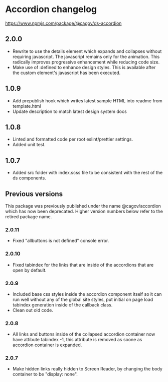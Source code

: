 # Accordion changelog

<a href="https://www.npmjs.com/package/@cagov/ds-accordion">https://www.npmjs.com/package/@cagov/ds-accordion</a>

## 2.0.0
* Rewrite to use the details element which expands and collapses without requiring javascript. The javascript remains only for the animation. This radically improves progressive enhancement while reducing code size. 
* Make use of :defined to enhance design styles. This is available after the custom element's javascript has been executed.

## 1.0.9
* Add prepublish hook which writes latest sample HTML into readme from template.html
* Update description to match latest design system docs

## 1.0.8
* Linted and formatted code per root eslint/prettier settings.
* Added unit test.

## 1.0.7
* Added src folder with index.scss file to be consistent with the rest of the ds components.

## Previous versions

This package was previously published under the name @cagov/accordion which has now been deprecated. Higher version numbers below refer to the retired package name.

### 2.0.11
* Fixed "allbuttons is not defined" console error.

### 2.0.10
* Fixed tabindex for the links that are inside of the accordions that are open by default.

### 2.0.9
* Included base css styles inside the accordion component itself so it can run well without any of the global site styles, put initial on page load tabindex generation inside of the callback class.
* Clean out old code.

### 2.0.8
* All links and buttons inside of the collapsed accordion container now have attibute tabindex -1, this attribute is removed as soone as accordion container is expanded.

### 2.0.7
* Make hidden links really hidden to Screen Reader, by changing the body container to be "display: none".
